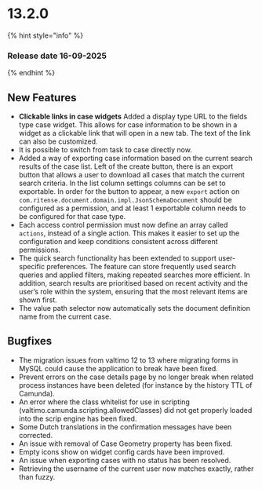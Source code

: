 # 13.2.0

{% hint style="info" %}
### Release date 16-09-2025
{% endhint %}

## New Features

* **Clickable links in case widgets** Added a display type URL to the fields type case widget. This allows for case information to be shown in a widget as a clickable link that will open in a new tab. The text of the link can also be customized.
* It is possible to switch from task to case directly now.
* Added a way of exporting case information based on the current search results of the case list. Left of the create button, there is an export button that allows a user to download all cases that match the current search criteria. In the list column settings columns can be set to exportable. In order for the button to appear, a new `export` action on `com.ritense.document.domain.impl.JsonSchemaDocument` should be configured as a permission, and at least 1 exportable column needs to be configured for that case type.
* Each access control permission must now define an array called `actions`, instead of a single action. This makes it easier to set up the configuration and keep conditions consistent across different permissions.
* The quick search functionality has been extended to support user-specific preferences. The feature can store frequently used search queries and applied filters, making repeated searches more efficient. In addition, search results are prioritised based on recent activity and the user’s role within the system, ensuring that the most relevant items are shown first.
* The value path selector now automatically sets the document definition name from the current case.

## Bugfixes

* The migration issues from valtimo 12 to 13 where migrating forms in MySQL could cause the application to break have been fixed.
* Prevent errors on the case details page by no longer break when related process instances have been deleted (for instance by the history TTL of Camunda).
* An error where the class whitelist for use in scripting (valtimo.camunda.scripting.allowedClasses) did not get properly loaded into the scrip engine has been fixed.
* Some Dutch translations in the confirmation messages have been corrected.
* An issue with removal of Case Geometry property has been fixed.
* Empty icons show on widget config cards have been improved.
* An issue when exporting cases with no status has been resolved.
* Retrieving the username of the current user now matches exactly, rather than fuzzy.
